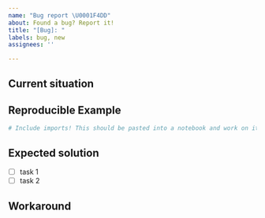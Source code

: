 ```yaml
---
name: "Bug report \U0001F4DD"
about: Found a bug? Report it!
title: "[Bug]: "
labels: bug, new
assignees: ''

---
```


## Current situation
<!-- How does the current code work and how is this an issue? -->

## Reproducible Example
<!-- Where does this bug occur? -->
```python
# Include imports! This should be pasted into a notebook and work on its own
```

## Expected solution
<!-- Step by step for what needs to be implemented -->
- [ ] task 1
- [ ] task 2

## Workaround

